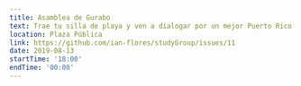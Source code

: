 ```yaml
---
title: Asamblea de Gurabo
text: Trae tu silla de playa y ven a dialogar por un mejor Puerto Rico.
location: Plaza Pública
link: https://github.com/ian-flores/studyGroup/issues/11
date: 2019-08-13
startTime: '18:00'
endTime: '00:00'
---
```

